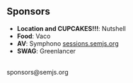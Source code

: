 ##  Sponsors

- **Location and CUPCAKES!!!**: Nutshell
- **Food**: Vaco
- **AV**: Symphono [sessions.semjs.org](http://sessions.semjs.org)
- **SWAG**: Greenlancer

<br />
sponsors@semjs.org
